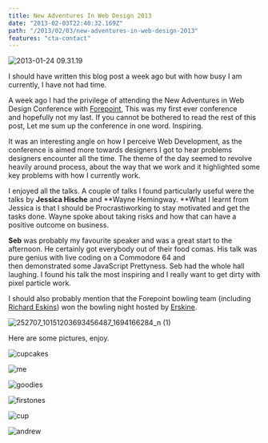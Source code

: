 ```yaml
---
title: New Adventures In Web Design 2013
date: "2013-02-03T22:40:32.169Z"
path: "/2013/02/03/new-adventures-in-web-design-2013"
features: "cta-contact"
---
```


![2013-01-24 09.31.19](http://www.mintuz.com/wp-content/uploads/2013/02/2013-01-24-09.31.19.jpg)

I should have written this blog post a week ago but with how busy I am currently, I have not had time.

A week ago I had the privilege of attending the New Adventures in Web Design Conference with [Forepoint](http://www.forepoint.co.uk), This was my first ever conference and hopefully not my last. If you cannot be bothered to read the rest of this post, Let me sum up the conference in one word. Inspiring.

It was an interesting angle on how I perceive Web Development, as the conference is aimed more towards designers I got to hear problems designers encounter all the time. The theme of the day seemed to revolve heavily around process, about the way that we work and it highlighted some key problems with how I currently work. 

I enjoyed all the talks. A couple of talks I found particularly useful were the talks by **Jessica Hische** and **Wayne Hemingway. **What I learnt from Jessica is that I should be Procrastiworking to stay motivated and get the tasks done. Wayne spoke about taking risks and how that can have a positive outcome on business. 

**Seb** was probably my favourite speaker and was a great start to the afternoon. He certainly got everybody out of their food comas. His talk was pure genius with live coding on a Commodore 64 and then demonstrated some JavaScript Prettyness. Seb had the whole hall laughing. I found his talk the most inspiring and I really want to get dirty with pixel particle work. 

I should also probably mention that the Forepoint bowling team (including [Richard Eskins](https://twitter.com/eskins)) won the bowling night hosted by [Erskine](http://erskinedesign.com/).

![252707_10151203693456487_1694166284_n \(1\)](http://www.mintuz.com/wp-content/uploads/2013/02/252707_10151203693456487_1694166284_n-1.jpg)

Here are some pictures, enjoy.

![cupcakes](http://www.mintuz.com/wp-content/uploads/2013/02/cupcakes.png)

![me](http://www.mintuz.com/wp-content/uploads/2013/02/me.png)

![goodies](http://www.mintuz.com/wp-content/uploads/2013/02/goodies.png)

![firstones](http://www.mintuz.com/wp-content/uploads/2013/02/firstones.png)

![cup](http://www.mintuz.com/wp-content/uploads/2013/02/cup.png)

![andrew](http://www.mintuz.com/wp-content/uploads/2013/02/andrew.png)
